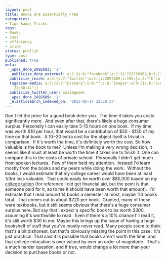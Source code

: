 ```yaml
---
layout: post
title: Books are Essentially Free
categories:
- Tips &amp; Tricks
tags:
- Books
- cost
- efficiency
- price
status: publish
type: post
published: true
meta:
  _wpas_done_2892683: '1'
  _publicize_done_external: a:1:{s:8:"facebook";a:1:{i:722750362;b:1;}}
  publicize_reach: a:3:{s:7:"twitter";a:1:{i:2892689;i:192;}s:2:"fb";a:1:{i:2892683;i:866;}s:2:"wp";a:1:{i:0;i:1;}}
  tagazine-media: a:7:{s:7:"primary";s:0:"";s:6:"images";a:0:{}s:6:"videos";a:0:{}s:11:"image_count";i:0;s:6:"author";s:8:"45639287";s:7:"blog_id";s:8:"46488997";s:9:"mod_stamp";s:19:"2013-02-17
    22:58:41";}
  publicize_twitter_user: ozziegooen
  _wpas_done_2892689: '1'
  _elasticsearch_indexed_on: '2013-02-17 22:58:37'
---
```

Don't let the price for a good book deter you.  The time it takes you costs significantly more.  And even after that, there's likely a huge consumer surplus. Personally I can easily take 5-15 hours on one book.  If my time was worth $10 per hour, that would be a contribution of $50 - $150 of my time on that book.  A $10-$20 extra cost for the object itself is trivial in comparison.  If it's worth the time, it's definitely worth the cost. So how valuable is the book to me?  Unless I'm making a very wrong decision, it seems like it must at least be worth the time it takes me to finish it. One can compare this to the costs of private school.  Personally I didn't get much from spoken lectures.  Few of them held my attention.  Instead I'd learn mostly from the books and my peers while doing the work.  Without the books, I would estimate that my college career would have been at least 1/3rd less valuable.  That could easily be worth over $80,000 based on my [college tuition](http://www.hmc.edu/academicsclinicresearch/catalogue1/catalogue-10111/admission-financial-aid1/expenses.html) (for reference I did get financial aid, but the point is that someone paid for it, so to me it should have been worth that amount).  I'd estimate that I read around 14 books a semester at most, maybe 110 books total.  That comes out to about $720 per book.  Granted, many of these were textbooks, but it still seems obvious that there's a huge consumer surplus here. But say that I expect a specific book to be worth $300, assuming it's worthwhile to read.  Even if there's a 10% chance I'll read it, it's still worth $30 to me. Maybe this brings up the issue of having a huge bookshelf of stuff that you've mostly never read. Many people seem to think that's a bit dishonest, but that's obviously missing the point in this case.  It's just practical. That said it is possible that books aren't worth the time, and that college education is over valued by over an order of magnitude.  That's a much harder question, and if true, would change a lot more than your decision to purchase books or not.